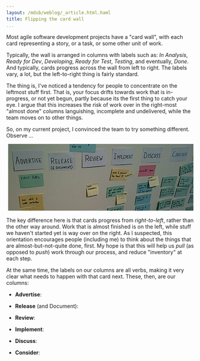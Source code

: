 ```yaml
--- 
layout: /mdub/weblog/_article.html.haml
title: Flipping the card wall
...
```


Most agile software development projects have a "card wall", with each card representing a story, or a task, or some other unit of work.  

Typically, the wall is arranged in columns with labels such as: *In Analysis*, *Ready for Dev*, *Developing*, *Ready for Test*, *Testing*, and eventually, *Done*.  And typically, cards progress across the wall from left to right.  The labels vary, a lot, but the left-to-right thing is fairly standard.

The thing is, I've noticed a tendency for people to concentrate on the leftmost stuff first. That is, your focus drifts towards work that is in-progress, or not yet begun, partly because its the first thing to catch your eye.  I argue that this increases the risk of work over in the right-most "almost done" columns languishing, incomplete and undelivered, while the team moves on to other things.

So, on my current project, I convinced the team to try something different.  Observe ...

<p align="center">
  <img src="fedex-card-wall.png" alt="flipped card wall" title="our card wall, after flipping" width="495" height="178"/>
</p>

The key difference here is that cards progress from *right-to-left*, rather than the other way around.  Work that is almost finished is on the left, while stuff we haven't started yet is way over on the right.  As I suspected, this orientation encourages people (including me) to think about the things that are almost-but-not-quite done, first.  My hope is that this will help us *pull* (as opposed to *push*) work through our process, and reduce "inventory" at each step.

At the same time, the labels on our columns are all verbs, making it very clear what needs to happen with that card next.  These, then, are our columns:

- **Advertise**:

- **Release** (and Document):

- **Review**:

- **Implement**:

- **Discuss**:

- **Consider**:
